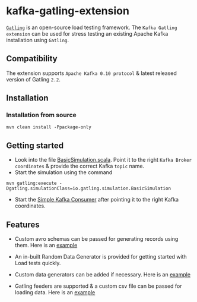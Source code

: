 kafka-gatling-extension
=======================

[`Gatling`](http://gatling.io/#/) is an open-source load testing framework.
The `Kafka Gatling extension` can be used for stress testing an existing Apache Kafka installation using `Gatling`.


## Compatibility

The extension supports `Apache Kafka 0.10 protocol` & latest released version of Gatling `2.2`.

## Installation

### Installation from source

```
mvn clean install -Ppackage-only
```

## Getting started

- Look into the file [BasicSimulation.scala](src/test/scala/io/gatling/simulation/BasicSimulation.scala). Point it to the right `Kafka Broker coordinates` & provide the correct Kafka `topic` name.
- Start the simulation using the command

```
mvn gatling:execute -Dgatling.simulationClass=io.gatling.simulation.BasicSimulation
```

- Start the [Simple Kafka Consumer](src/test/scala/io/gatling/consumer/SimpleKafkaConsumer) after pointing it to the right Kafka coordinates.

## Features

- Custom avro schemas can be passed for generating records using them. Here is an [example](src/test/scala/io/gatling/simulation/SimulationWithAvroSchema.scala)

- An in-built Random Data Generator is provided for getting started with Load tests quickly.

- Custom data generators can be added if necessary. Here is an [example](src/test/scala/io/gatling/simulation/SimulationWithCustomData.scala)

- Gatling feeders are supported & a custom csv file can be passed for loading data. Here is an [example](src/test/scala/io/gatling/simulation/FeederByteArraySimulation.scala)

